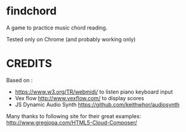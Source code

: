# findchord
A game to practice music chord reading.

Tested only on Chrome (and probably working only) 

# CREDITS

Based on :
- https://www.w3.org/TR/webmidi/ to listen piano keyboard input
- Vex flow http://www.vexflow.com/ to display scores
- JS Dynamic Audio Synth https://github.com/keithwhor/audiosynth

Many thanks to following site for their great examples:
http://www.gregjopa.com/HTML5-Cloud-Composer/





